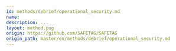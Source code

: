 ```yaml
---
id: methods/debrief/operational_security.md
name: 
description: ...
layout: method.pug
origin: https://github.com/SAFETAG/SAFETAG
origin_path: master/en/methods/debrief/operational_security.md
---
```





